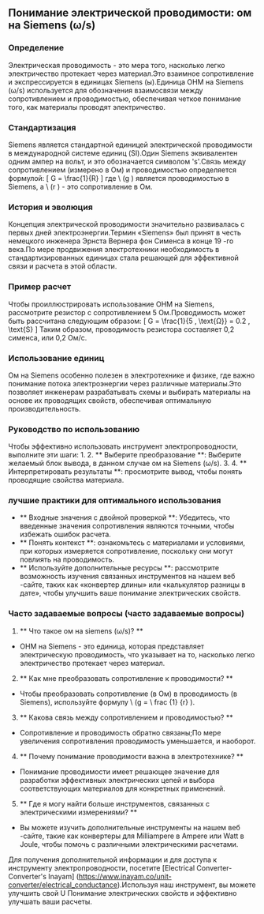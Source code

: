 ## Понимание электрической проводимости: ом на Siemens (ω/s)

### Определение
Электрическая проводимость - это мера того, насколько легко электричество протекает через материал.Это взаимное сопротивление и экспрессируется в единицах Siemens (ы).Единица OHM на Siemens (ω/s) используется для обозначения взаимосвязи между сопротивлением и проводимостью, обеспечивая четкое понимание того, как материалы проводят электричество.

### Стандартизация
Siemens является стандартной единицей электрической проводимости в международной системе единиц (SI).Один Siemens эквивалентен одним ампер на вольт, и это обозначается символом 's'.Связь между сопротивлением (измерено в Ом) и проводимостью определяется формулой:
\[ G = \frac{1}{R} \]
где \ (g \) является проводимостью в Siemens, а \ (r \) - это сопротивление в Ом.

### История и эволюция
Концепция электрической проводимости значительно развивалась с первых дней электроэнергии.Термин «Siemens» был принят в честь немецкого инженера Эрнста Вернера фон Сименса в конце 19 -го века.По мере продвижения электротехники необходимость в стандартизированных единицах стала решающей для эффективной связи и расчета в этой области.

### Пример расчет
Чтобы проиллюстрировать использование OHM на Siemens, рассмотрите резистор с сопротивлением 5 Ом.Проводимость может быть рассчитана следующим образом:
\[ G = \frac{1}{5 \, \text{Ω}} = 0.2 \, \text{S} \]
Таким образом, проводимость резистора составляет 0,2 сименса, или 0,2 Ом/с.

### Использование единиц
Ом на Siemens особенно полезен в электротехнике и физике, где важно понимание потока электроэнергии через различные материалы.Это позволяет инженерам разрабатывать схемы и выбирать материалы на основе их проводящих свойств, обеспечивая оптимальную производительность.

### Руководство по использованию
Чтобы эффективно использовать инструмент электропроводности, выполните эти шаги:
1.
2. ** Выберите преобразование **: Выберите желаемый блок вывода, в данном случае ом на Siemens (ω/s).
3.
4. ** Интерпретировать результаты **: просмотрите вывод, чтобы понять проводящие свойства материала.

### лучшие практики для оптимального использования
- ** Входные значения с двойной проверкой **: Убедитесь, что введенные значения сопротивления являются точными, чтобы избежать ошибок расчета.
- ** Понять контекст **: ознакомьтесь с материалами и условиями, при которых измеряется сопротивление, поскольку они могут повлиять на проводимость.
- ** Используйте дополнительные ресурсы **: рассмотрите возможность изучения связанных инструментов на нашем веб -сайте, таких как «конвертер длины» или «калькулятор разницы в дате», чтобы улучшить ваше понимание электрических свойств.

### Часто задаваемые вопросы (часто задаваемые вопросы)

1. ** Что такое ом на siemens (ω/s)? **
- OHM на Siemens - это единица, которая представляет электрическую проводимость, что указывает на то, насколько легко электричество протекает через материал.

2. ** Как мне преобразовать сопротивление к проводимости? **
- Чтобы преобразовать сопротивление (в Ом) в проводимость (в Siemens), используйте формулу \ (g = \ frac {1} {r} \).

3. ** Какова связь между сопротивлением и проводимостью? **
- Сопротивление и проводимость обратно связаны;По мере увеличения сопротивления проводимость уменьшается, и наоборот.

4. ** Почему понимание проводимости важна в электротехнике? **
- Понимание проводимости имеет решающее значение для разработки эффективных электрических цепей и выбора соответствующих материалов для конкретных применений.

5. ** Где я могу найти больше инструментов, связанных с электрическими измерениями? **
- Вы можете изучить дополнительные инструменты на нашем веб -сайте, такие как конвертеры для Milliampere в Ampere или Watt в Joule, чтобы помочь с различными электрическими расчетами.

Для получения дополнительной информации и для доступа к инструменту электропроводности, посетите [Electrical Converter-Converter's Inayam] (https://www.inayam.co/unit-converter/electrical_conductance).Используя наш инструмент, вы можете улучшить свой U Понимание электрических свойств и эффективно улучшать ваши расчеты.